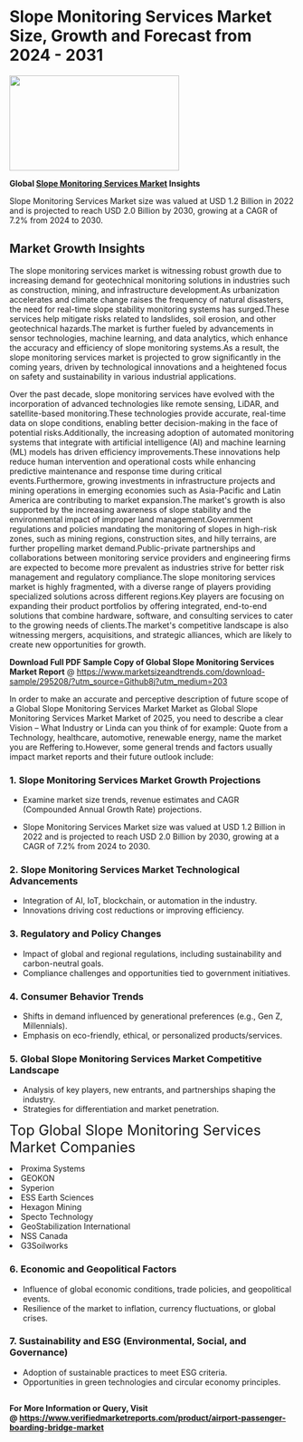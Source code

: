 <H1>Slope Monitoring Services Market Size, Growth and Forecast from 2024 - 2031</H1><img class="aligncenter size-medium wp-image-584254" src="https://thirdeyenews.in/wp-content/uploads/2024/09/Global-Market-Research-300x168.jpeg" alt="" width="300" height="168" /><p><strong>Global&nbsp;<a href="https://www.marketsizeandtrends.com/download-sample/295208/?utm_source=Github8j?utm_medium=203">Slope Monitoring Services Market</a> Insights</strong></p><p>Slope Monitoring Services Market size was valued at USD 1.2 Billion in 2022 and is projected to reach USD 2.0 Billion by 2030, growing at a CAGR of 7.2% from 2024 to 2030.</p><p><h2>Market Growth Insights</h2> <p>The slope monitoring services market is witnessing robust growth due to increasing demand for geotechnical monitoring solutions in industries such as construction, mining, and infrastructure development.As urbanization accelerates and climate change raises the frequency of natural disasters, the need for real-time slope stability monitoring systems has surged.These services help mitigate risks related to landslides, soil erosion, and other geotechnical hazards.The market is further fueled by advancements in sensor technologies, machine learning, and data analytics, which enhance the accuracy and efficiency of slope monitoring systems.As a result, the slope monitoring services market is projected to grow significantly in the coming years, driven by technological innovations and a heightened focus on safety and sustainability in various industrial applications. </p> <p>Over the past decade, slope monitoring services have evolved with the incorporation of advanced technologies like remote sensing, LiDAR, and satellite-based monitoring.These technologies provide accurate, real-time data on slope conditions, enabling better decision-making in the face of potential risks.Additionally, the increasing adoption of automated monitoring systems that integrate with artificial intelligence (AI) and machine learning (ML) models has driven efficiency improvements.These innovations help reduce human intervention and operational costs while enhancing predictive maintenance and response time during critical events.Furthermore, growing investments in infrastructure projects and mining operations in emerging economies such as Asia-Pacific and Latin America are contributing to market expansion.The market's growth is also supported by the increasing awareness of slope stability and the environmental impact of improper land management.Government regulations and policies mandating the monitoring of slopes in high-risk zones, such as mining regions, construction sites, and hilly terrains, are further propelling market demand.Public-private partnerships and collaborations between monitoring service providers and engineering firms are expected to become more prevalent as industries strive for better risk management and regulatory compliance.The slope monitoring services market is highly fragmented, with a diverse range of players providing specialized solutions across different regions.Key players are focusing on expanding their product portfolios by offering integrated, end-to-end solutions that combine hardware, software, and consulting services to cater to the growing needs of clients.The market's competitive landscape is also witnessing mergers, acquisitions, and strategic alliances, which are likely to create new opportunities for growth.</p><p><span class=""><strong>Download Full PDF Sample Copy of Global Slope Monitoring Services Market Report</strong> @ <a href="https://www.marketsizeandtrends.com/download-sample/295208/?utm_source=Github8j?utm_medium=203" target="_blank">https://www.marketsizeandtrends.com/download-sample/295208/?utm_source=Github8j?utm_medium=203</a></span></p><p>In order to make an accurate and perceptive description of future scope of a Global&nbsp;Slope Monitoring Services Market Market as Global&nbsp;Slope Monitoring Services Market Market of 2025, you need to describe a clear Vision &ndash; What Industry or Linda can you think of for example: Quote from a Technology, healthcare, automotive, renewable energy, name the market you are Reffering to.However, some general trends and factors usually impact market reports and their future outlook include:</p><h3>1.&nbsp;<strong>Slope Monitoring Services Market Growth Projections</strong></h3><ul><li>Examine market size trends, revenue estimates and CAGR (Compounded Annual Growth Rate) projections.</li><li><p>Slope Monitoring Services Market size was valued at USD 1.2 Billion in 2022 and is projected to reach USD 2.0 Billion by 2030, growing at a CAGR of 7.2% from 2024 to 2030.</p></li></ul><h3>2.&nbsp;<strong>Slope Monitoring Services Market Technological Advancements</strong></h3><ul><li>Integration of AI, IoT, blockchain, or automation in the industry.</li><li>Innovations driving cost reductions or improving efficiency.</li></ul><h3>3.&nbsp;<strong>Regulatory and Policy Changes</strong></h3><ul><li>Impact of global and regional regulations, including sustainability and carbon-neutral goals.</li><li>Compliance challenges and opportunities tied to government initiatives.</li></ul><h3>4.&nbsp;<strong>Consumer Behavior Trends</strong></h3><ul><li>Shifts in demand influenced by generational preferences (e.g., Gen Z, Millennials).</li><li>Emphasis on eco-friendly, ethical, or personalized products/services.</li></ul><h3>5.&nbsp;<strong>Global Slope Monitoring Services Market Competitive Landscape</strong></h3><ul><li>Analysis of key players, new entrants, and partnerships shaping the industry.</li><li>Strategies for differentiation and market penetration.</li></ul><p data-pm-slice="1 1 []"><span style="color: inherit; font-family: inherit; font-size: 25px;">Top Global Slope Monitoring Services Market Companies</span></p><div class="" data-test-id=""><p><li>Proxima Systems</li><li> GEOKON</li><li> Syperion</li><li> ESS Earth Sciences</li><li> Hexagon Mining</li><li> Specto Technology</li><li> GeoStabilization International</li><li> NSS Canada</li><li> G3Soilworks</li></p></div><h3>6.&nbsp;<strong>Economic and Geopolitical Factors</strong></h3><ul><li>Influence of global economic conditions, trade policies, and geopolitical events.</li><li>Resilience of the market to inflation, currency fluctuations, or global crises.</li></ul><h3>7.&nbsp;<strong>Sustainability and ESG (Environmental, Social, and Governance)</strong></h3><ul><li>Adoption of sustainable practices to meet ESG criteria.</li><li>Opportunities in green technologies and circular economy principles.</li></ul><h2><strong style="font-size: 14px;">For More Information or Query, Visit @&nbsp;</strong><a style="background-color: #ffffff; font-size: 14px;" href="https://www.marketsizeandtrends.com/report/slope-monitoring-services-market/" target="_blank">https://www.verifiedmarketreports.com/product/airport-passenger-boarding-bridge-market</a></h2>